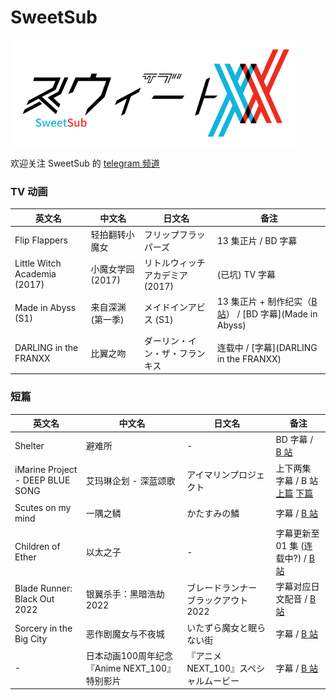# SweetSub
![](logo.png)  

欢迎关注 SweetSub 的 [telegram 频道](https://t.me/SweetSub)

### TV 动画

| 英文名                       | 中文名            | 日文名                          | 备注                                                         |
| ---------------------------- | ----------------- | ------------------------------- | ------------------------------------------------------------ |
| Flip Flappers                | 轻拍翻转小魔女    | フリップフラッパーズ            | 13 集正片 / BD 字幕                                          |
| Little Witch Academia (2017) | 小魔女学园 (2017) | リトルウィッチアカデミア (2017) | (已坑) TV 字幕                                               |
| Made in Abyss (S1)           | 来自深渊 (第一季) | メイドインアビス (S1)           | 13 集正片 + 制作纪实（[B 站](https://www.bilibili.com/video/av19676043)） / [BD 字幕](Made in Abyss) |
| DARLING in the FRANXX        | 比翼之吻          | ダーリン・イン・ザ・フランキス  | 连载中 / [字幕](DARLING in the FRANXX)                       |



### **短篇**
| 英文名                           | 中文名                                         | 日文名                               | 备注                                                         |
| -------------------------------- | ---------------------------------------------- | ------------------------------------ | ------------------------------------------------------------ |
| Shelter                          | 避难所                                         | -                                    | BD 字幕 / [B 站](https://www.bilibili.com/video/av8701929)   |
| iMarine Project - DEEP BLUE SONG | 艾玛琳企划 - 深蓝颂歌                          | アイマリンプロジェクト               | 上下两集 字幕 / B 站 [上篇](https://www.bilibili.com/video/av12357311) [下篇](https://www.bilibili.com/video/av13867789) |
| Scutes on my mind                | 一隅之鳞                                       | かたすみの鱗                         | 字幕 / [B 站](https://www.bilibili.com/video/av13745318)     |
| Children of Ether                | 以太之子                                       | -                                    | 字幕更新至 01 集 (连载中?) / [B 站](https://www.bilibili.com/video/av13728052) |
| Blade Runner: Black Out 2022     | 银翼杀手：黑暗浩劫 2022                        | ブレードランナー ブラックアウト 2022 | 字幕对应日文配音 / [B 站](https://www.bilibili.com/video/av14873219) |
| Sorcery in the Big City          | 恶作剧魔女与不夜城                             | いたずら魔女と眠らない街             | 字幕 / [B 站](https://www.bilibili.com/video/av16969177)     |
| -                                | 日本动画100周年纪念 『Anime NEXT_100』特别影片 | 『アニメNEXT_100』スペシャルムービー | 字幕 / [B 站](https://www.bilibili.com/video/av18583122)     |

